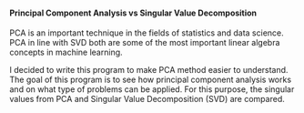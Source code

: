 #### Principal Component Analysis vs Singular Value Decomposition

PCA is an important technique in the fields of statistics and data science. PCA in line with SVD both are some of the most important linear algebra concepts in machine learning. 

I decided to write this program to make PCA method easier to understand. The goal of this program is to see how principal component analysis works and on what type of problems can be applied. For this purpose, the singular values from PCA and Singular Value Decomposition (SVD) are compared. 
